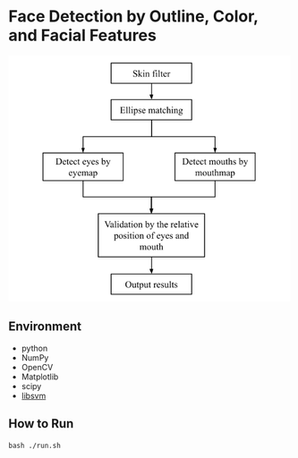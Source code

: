 # Face Detection by Outline, Color, and Facial Features

![](./flowchart.png)
## Environment
- python
- NumPy
- OpenCV
- Matplotlib
- scipy
- [libsvm](https://github.com/cjlin1/libsvm)

## How to Run
```shell
bash ./run.sh
```